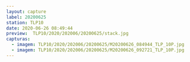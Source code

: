 ```yaml
---
layout: capture
label: 20200625
station: TLP10
date: 2020-06-26 08:49:44
preview:  TLP10/2020/202006/20200625/stack.jpg
capturas:
  - imagem: TLP10/2020/202006/20200625/M20200626_084944_TLP_10P.jpg
  - imagem: TLP10/2020/202006/20200625/M20200626_092721_TLP_10P.jpg
---
```

